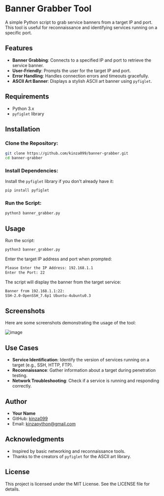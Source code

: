 # Banner Grabber Tool

A simple Python script to grab service banners from a target IP and port. This tool is useful for reconnaissance and identifying services running on a specific port.

## Features
- **Banner Grabbing**: Connects to a specified IP and port to retrieve the service banner.
- **User-Friendly**: Prompts the user for the target IP and port.
- **Error Handling**: Handles connection errors and timeouts gracefully.
- **ASCII Art Banner**: Displays a stylish ASCII art banner using `pyfiglet`.

## Requirements
- Python 3.x
- `pyfiglet` library

## Installation

### Clone the Repository:
```bash
git clone https://github.com/kinza099/banner-grabber.git
cd banner-grabber
```

### Install Dependencies:
Install the `pyfiglet` library if you don't already have it:
```bash
pip install pyfiglet
```

### Run the Script:
```bash
python3 banner_grabber.py
```

## Usage
Run the script:
```bash
python3 banner_grabber.py
```
Enter the target IP address and port when prompted:
```bash
Please Enter the IP Address: 192.168.1.1
Enter the Port: 22
```
The script will display the banner from the target service:
```bash
Banner from 192.168.1.1:22:
SSH-2.0-OpenSSH_7.6p1 Ubuntu-4ubuntu0.3
```

## Screenshots
Here are some screenshots demonstrating the usage of the tool:

![image](https://github.com/user-attachments/assets/98ba5cdc-9724-4333-950d-767ad633748b)


## Use Cases
- **Service Identification**: Identify the version of services running on a target (e.g., SSH, HTTP, FTP).
- **Reconnaissance**: Gather information about a target during penetration testing.
- **Network Troubleshooting**: Check if a service is running and responding correctly.


## Author
- **Your Name**
- GitHub: [kinza099](https://github.com/kinza099)
- Email: kinzapython@gmail.com

## Acknowledgments
- Inspired by basic networking and reconnaissance tools.
- Thanks to the creators of `pyfiglet` for the ASCII art library.

## License
This project is licensed under the MIT License. See the LICENSE file for details.


